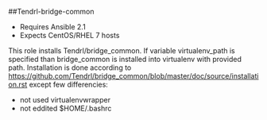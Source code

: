 ##Tendrl-bridge-common

- Requires Ansible 2.1
- Expects CentOS/RHEL 7 hosts

This role installs Tendrl/bridge_common. If variable virtualenv_path is specified than bridge_common is installed into virtualenv with provided path. Installation is done according to https://github.com/Tendrl/bridge_common/blob/master/doc/source/installation.rst except few differencies:

- not used virtualenvwrapper
- not eddited $HOME/.bashrc
